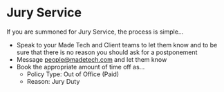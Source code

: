 # Jury Service

If you are summoned for Jury Service, the process is simple...

* Speak to your Made Tech and Client teams to let them know and to be sure that there is no reason you should ask for a postponement
* Message people@madetech.com and let them know
* Book the appropriate amount of time off as...
  * Policy Type: Out of Office (Paid)
  * Reason: Jury Duty
